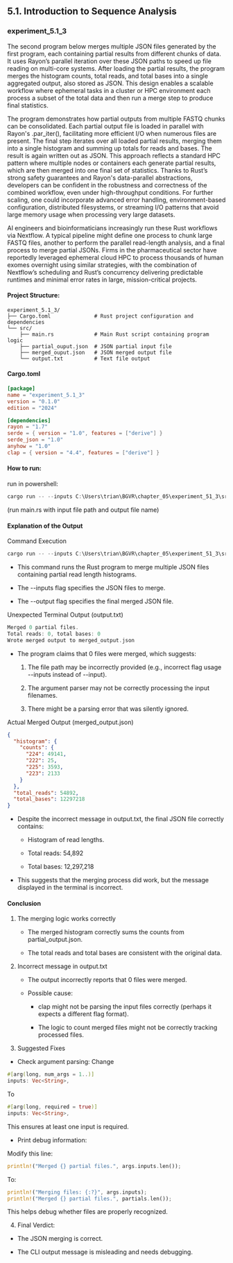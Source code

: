 ## 5.1. Introduction to Sequence Analysis

### experiment_5.1_3

The second program below merges multiple JSON files generated by the first program, each containing partial results from different chunks of data. It uses Rayon’s parallel iteration over these JSON paths to speed up file reading on multi-core systems. After loading the partial results, the program merges the histogram counts, total reads, and total bases into a single aggregated output, also stored as JSON. This design enables a scalable workflow where ephemeral tasks in a cluster or HPC environment each process a subset of the total data and then run a merge step to produce final statistics.

The program demonstrates how partial outputs from multiple FASTQ chunks can be consolidated. Each partial output file is loaded in parallel with Rayon's .par_iter(), facilitating more efficient I/O when numerous files are present. The final step iterates over all loaded partial results, merging them into a single histogram and summing up totals for reads and bases. The result is again written out as JSON. This approach reflects a standard HPC pattern where multiple nodes or containers each generate partial results, which are then merged into one final set of statistics. Thanks to Rust’s strong safety guarantees and Rayon's data-parallel abstractions, developers can be confident in the robustness and correctness of the combined workflow, even under high-throughput conditions. For further scaling, one could incorporate advanced error handling, environment-based configuration, distributed filesystems, or streaming I/O patterns that avoid large memory usage when processing very large datasets.

AI engineers and bioinformaticians increasingly run these Rust workflows via Nextflow. A typical pipeline might define one process to chunk large FASTQ files, another to perform the parallel read-length analysis, and a final process to merge partial JSONs. Firms in the pharmaceutical sector have reportedly leveraged ephemeral cloud HPC to process thousands of human exomes overnight using similar strategies, with the combination of Nextflow’s scheduling and Rust’s concurrency delivering predictable runtimes and minimal error rates in large, mission-critical projects.

#### Project Structure:

```plaintext
experiment_5.1_3/
├── Cargo.toml              # Rust project configuration and dependencies
└── src/
    ├── main.rs             # Main Rust script containing program logic
    ├── partial_ouput.json  # JSON partial input file
    ├── merged_ouput.json   # JSON merged output file
    └── output.txt          # Text file output
```

#### Cargo.toml

```toml
[package]
name = "experiment_5.1_3"
version = "0.1.0"
edition = "2024"

[dependencies]
rayon = "1.7"
serde = { version = "1.0", features = ["derive"] }
serde_json = "1.0"
anyhow = "1.0"
clap = { version = "4.4", features = ["derive"] }
```

#### How to run:

run in powershell:

```powershell
cargo run -- --inputs C:\Users\trian\BGVR\chapter_05\experiment_51_3\src\partial_output.json --output merged_output.json
```

(run main.rs with input file path and output file name)
  

#### Explanation of the Output

Command Execution

```powershell
cargo run -- --inputs C:\Users\trian\BGVR\chapter_05\experiment_51_3\src\partial_output.json --output merged_output.json
```

* This command runs the Rust program to merge multiple JSON files containing partial read length histograms.

* The --inputs flag specifies the JSON files to merge.

* The --output flag specifies the final merged JSON file.

Unexpected Terminal Output (output.txt)

```rust
Merged 0 partial files.
Total reads: 0, total bases: 0
Wrote merged output to merged_output.json
```

* The program claims that 0 files were merged, which suggests:

  1. The file path may be incorrectly provided (e.g., incorrect flag usage --inputs instead of --input).

  2. The argument parser may not be correctly processing the input filenames.

  3. There might be a parsing error that was silently ignored.

Actual Merged Output (merged_output.json)

```json
{
  "histogram": {
    "counts": {
      "224": 49141,
      "222": 25,
      "225": 3593,
      "223": 2133
    }
  },
  "total_reads": 54892,
  "total_bases": 12297218
}
```

* Despite the incorrect message in output.txt, the final JSON file correctly contains:

  * Histogram of read lengths.

  * Total reads: 54,892

  * Total bases: 12,297,218

* This suggests that the merging process did work, but the message displayed in the terminal is incorrect.

#### Conclusion

1. The merging logic works correctly

    * The merged histogram correctly sums the counts from partial_output.json.

    * The total reads and total bases are consistent with the original data.

2. Incorrect message in output.txt

    * The output incorrectly reports that 0 files were merged.


    * Possible cause:

      * clap might not be parsing the input files correctly (perhaps it expects a different flag format).

      * The logic to count merged files might not be correctly tracking processed files.


3. Suggested Fixes

* Check argument parsing:
Change

```rust
#[arg(long, num_args = 1..)]
inputs: Vec<String>,
```

To

```rust
#[arg(long, required = true)]
inputs: Vec<String>,
```

This ensures at least one input is required.

* Print debug information:

Modify this line:

```rust
println!("Merged {} partial files.", args.inputs.len());
```

To:

```rust
println!("Merging files: {:?}", args.inputs);
println!("Merged {} partial files.", partials.len());
```

This helps debug whether files are properly recognized.

4. Final Verdict:

* The JSON merging is correct.

* The CLI output message is misleading and needs debugging.
